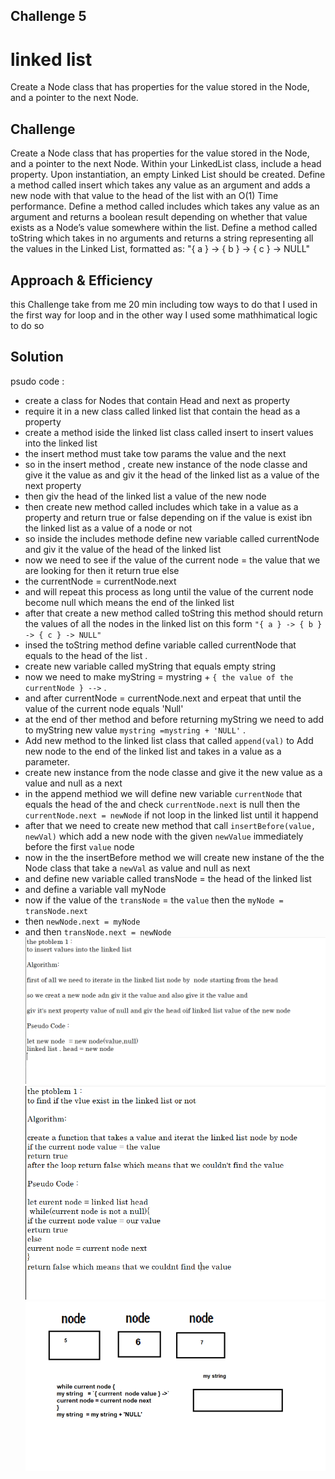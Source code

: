 ## Challenge 5
# linked list
Create a Node class that has properties for the value stored in the Node, and a pointer to the next Node.

## Challenge
Create a Node class that has properties for the value stored in the Node, and a pointer to the next Node.
Within your LinkedList class, include a head property. Upon instantiation, an empty Linked List should be created.
Define a method called insert which takes any value as an argument and adds a new node with that value to the head of the list with an O(1) Time performance.
Define a method called includes which takes any value as an argument and returns a boolean result depending on whether that value exists as a Node’s value somewhere within the list.
Define a method called toString which takes in no arguments and returns a string representing all the values in the Linked List, formatted as:
"{ a } -> { b } -> { c } -> NULL"

## Approach & Efficiency
this Challenge take from me 20 min including tow ways to do that
I used in the first way for loop
and in the other way I used some mathhimatical logic to do so

## Solution

psudo code :
* create a class for Nodes that contain Head and next as property
* require it in a new class called linked list that contain the head as a property
* create a method iside the linked list class called insert to insert values into the linked list
* the insert method must take tow params the value and the next
* so in the insert method , create new instance of the node classe and give it the value as and giv it the head of the linked list as a value of the next property 
* then giv the head of the linked list a value of the new node 
* then create new method called includes which take in a value as a property and return true or false depending on if the value is exist ibn the linked list as a value of a node or not
* so inside the includes methode define new variable called currentNode and giv it the value of the head of the linked list
* now we need to see if the value of the current node  = the value that we are looking for then it return true else 
* the currentNode = currentNode.next
* and will repeat this process as long until the value of the current node become null which means the end of the linked list
* after that create a new method called toString this method should return the values of all the nodes in the linked list on this form `"{ a } -> { b } -> { c } -> NULL"`
* insed the toString method define variable called currentNode that equals to the head of the list .
* create new variable called myString that equals empty string
* now we need to make myString = mystring + `{ the value of the currentNode } -->` .
* and after currentNode = currentNode.next and erpeat that until the value of the current node equals 'Null'
* at the end of ther method and before returning myString we need to add to myString new value
`mystring =mystring + 'NULL'` .
* Add new method to the linked list class that called `append(val)` to Add new node to the end of the linked list
and takes in a value as a parameter.
* create new instance from the node classe and give it the new value as a value and null as a next
*  in the append methiod we will define new variable `currentNode` that equals the head of the and check `currentNode.next` is null
then the `currentNode.next = newNode` if not loop in the linked list until it happend
* after that we need to create new method that call `insertBefore(value, newVal)` which add a new node with the given `newValue` immediately before the first `value` node
* now in the the insertBefore method we will create new instane of the the Node class that take a `newVal` as value and null as next
* and define new variable called transNode = the head of the linked list
* and define a variable vall myNode
* now if the value of the `transNode` = the `value` then the `myNode = transNode.next`
* then `newNode.next = myNode`
* and then `transNode.next = newNode`
![insert](./assets/linkedList1.PNG)
![include](./assets/linkedList2.PNG)
![include](./assets/linkedList3.PNG)